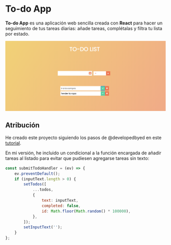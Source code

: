 # To-do App

**To-do App** es una aplicación web sencilla creada con **React** para hacer un seguimiento de tus tareas diarias: añade tareas, complétalas y filtra tu lista por estado.

![Captura de pantalla](https://github.com/mariaozamiz/to-do-App/blob/master/src/images/captura_pantalla_todo_list.png)

## Atribución

He creado este proyecto siguiendo los pasos de @developedbyed en este [tutorial](https://www.youtube.com/watch?v=pCA4qpQDZD8&list=PLDyQo7g0_nsVHmyZZpVJyFn5ojlboVEhE&index=10).

En mi versión, he incluido un condicional a la función encargada de añadir tareas al listado para evitar que pudiesen agregarse tareas sin texto:

```javascript
const submitTodoHandler = (ev) => {
    ev.preventDefault();
    if (inputText.length > 0) {
        setTodos([
            ...todos,
            {
                text: inputText,
                completed: false,
                id: Math.floor(Math.random() * 100000),
            },
        ]);
        setInputText('');
    }
};
```
